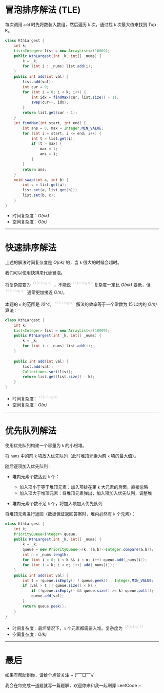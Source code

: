 # 冒泡排序解法 (TLE)

每次调用 `add` 时先将数装入数组，然后遍历 `k` 次，通过找 `k` 次最大值来找到 Top K。

```java
class KthLargest {
    int k;
    List<Integer> list = new ArrayList<>(10009);
    public KthLargest(int _k, int[] _nums) {
        k = _k;
        for (int i : _nums) list.add(i);
    }
    public int add(int val) {
        list.add(val);
        int cur = 0;
        for (int i = 0; i < k; i++) {
            int idx = findMax(cur, list.size() - 1);
            swap(cur++, idx);
        }
        return list.get(cur - 1); 
    }
    int findMax(int start, int end) {
        int ans = 0, max = Integer.MIN_VALUE;
        for (int i = start; i <= end; i++) {
            int t = list.get(i);
            if (t > max) {
                max = t;
                ans = i;
            }
        }
        return ans;
    }
    void swap(int a, int b) {
        int c = list.get(a);
        list.set(a, list.get(b));
        list.set(b, c);
    }
}
```
* 时间复杂度：*O(nk)*
* 空间复杂度：*O(n)*

***

# 快速排序解法

上述的解法时间复杂度是 *O(nk)* 的，当 `k` 很大的时候会超时。

我们可以使用快排来代替冒泡。

将复杂度变为 ![O(n\log{n}) ](./p__O_nlog{n}__.png) ，不能说 ![O(n\log{n}) ](./p__O_nlog{n}__.png)  复杂度一定比 *O(nk)* 要低，但 ![O(n\log{n}) ](./p__O_nlog{n}__.png)  通常更加接近 *O(n)*。

本题的 `n` 的范围是 *10^4*，![O(n\log{n}) ](./p__O_nlog{n}__.png)  解法的效率等于一个常数为 15 以内的 *O(n)* 算法：

```java
class KthLargest {
    int k;
    List<Integer> list = new ArrayList<>(10009);
    public KthLargest(int _k, int[] _nums) {
        k = _k;
        for (int i : _nums) list.add(i);
    }
    
    public int add(int val) {
        list.add(val);
        Collections.sort(list);
        return list.get(list.size() - k);
    }
}
```
* 时间复杂度：![O(n\log{n}) ](./p__O_nlog{n}__.png) 
* 空间复杂度：*O(n)*

***

# 优先队列解法

使用优先队列构建一个容量为 `k` 的小根堆。

将 `nums` 中的前 `k` 项放入优先队列（此时堆顶元素为前 `k` 项的最大值）。

随后逐项加入优先队列：

* 堆内元素个数达到 `k` 个：

  * 加入项小于等于堆顶元素：加入项排在第 `k` 大元素的后面。直接忽略
  * 加入项大于堆顶元素：将堆顶元素弹出，加入项加入优先队列，调整堆

* 堆内元素个数不足 `k` 个，将加入项加入优先队列

将堆顶元素进行返回（数据保证返回答案时，堆内必然有 `k` 个元素）：

```java
class KthLargest {
    int k;
    PriorityQueue<Integer> queue;
    public KthLargest(int _k, int[] _nums) {
        k = _k;
        queue = new PriorityQueue<>(k, (a,b)->Integer.compare(a,b));
        int n = _nums.length;
        for (int i = 0; i < k && i < n; i++) queue.add(_nums[i]);
        for (int i = k; i < n; i++) add(_nums[i]);
    }
    public int add(int val) {
        int t = !queue.isEmpty() ? queue.peek() : Integer.MIN_VALUE;
        if (val > t || queue.size() < k) {
            if (!queue.isEmpty() && queue.size() >= k) queue.poll();
            queue.add(val);
        }
        return queue.peek();
    }
}
```
* 时间复杂度：最坏情况下，`n` 个元素都需要入堆。复杂度为 ![O(n\log{k}) ](./p__O_nlog{k}__.png) 
* 空间复杂度：*O(k)*

***

# 最后

如果有帮助到你，请给个点赞关注 ~ ("▔□▔)/

我会在每完成一道题就写一篇题解，欢迎你来和我一起刷穿 LeetCode ~